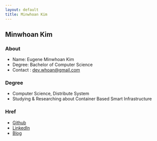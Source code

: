 ```yaml
---
layout: default
title: Minwhoan Kim
---
```


## Minwhoan Kim

### About
* Name: Eugene Minwhoan Kim
* Degree: Bachelor of Computer Science
* Contact : dev.whoan@gmail.com

### Degree
* Computer Science, Distribute System
* Studying & Researching about Container Based Smart Infrastructure

### Href
* [Github](https://github.com/dev-whoan)
* [LinkedIn](https://www.linkedin.com/in/eugene-minwhoan-kim-23b355213/)
* [Blog](https://dev-whoan.xyz)
